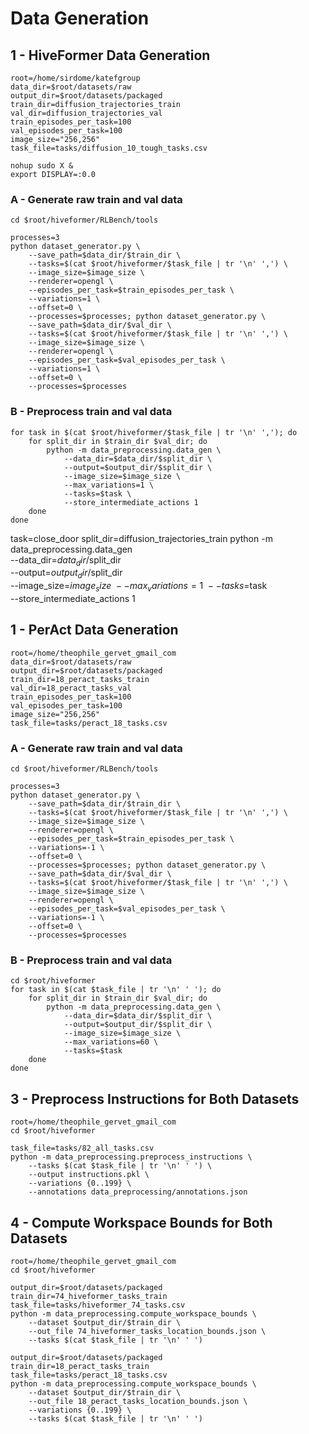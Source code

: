 # Data Generation

## 1 - HiveFormer Data Generation
```
root=/home/sirdome/katefgroup
data_dir=$root/datasets/raw
output_dir=$root/datasets/packaged
train_dir=diffusion_trajectories_train
val_dir=diffusion_trajectories_val
train_episodes_per_task=100
val_episodes_per_task=100
image_size="256,256"
task_file=tasks/diffusion_10_tough_tasks.csv

nohup sudo X &
export DISPLAY=:0.0
```

### A - Generate raw train and val data
```
cd $root/hiveformer/RLBench/tools

processes=3
python dataset_generator.py \
    --save_path=$data_dir/$train_dir \
    --tasks=$(cat $root/hiveformer/$task_file | tr '\n' ',') \
    --image_size=$image_size \
    --renderer=opengl \
    --episodes_per_task=$train_episodes_per_task \
    --variations=1 \
    --offset=0 \
    --processes=$processes; python dataset_generator.py \
    --save_path=$data_dir/$val_dir \
    --tasks=$(cat $root/hiveformer/$task_file | tr '\n' ',') \
    --image_size=$image_size \
    --renderer=opengl \
    --episodes_per_task=$val_episodes_per_task \
    --variations=1 \
    --offset=0 \
    --processes=$processes
```

### B - Preprocess train and val data
```
for task in $(cat $root/hiveformer/$task_file | tr '\n' ','); do
    for split_dir in $train_dir $val_dir; do
        python -m data_preprocessing.data_gen \
            --data_dir=$data_dir/$split_dir \
            --output=$output_dir/$split_dir \
            --image_size=$image_size \
            --max_variations=1 \
            --tasks=$task \
            --store_intermediate_actions 1
    done
done
```

task=close_door
split_dir=diffusion_trajectories_train
python -m data_preprocessing.data_gen \
            --data_dir=$data_dir/$split_dir \
            --output=$output_dir/$split_dir \
            --image_size=$image_size \
            --max_variations=1 \
            --tasks=$task \
            --store_intermediate_actions 1

## 1 - PerAct Data Generation
```
root=/home/theophile_gervet_gmail_com
data_dir=$root/datasets/raw
output_dir=$root/datasets/packaged
train_dir=18_peract_tasks_train
val_dir=18_peract_tasks_val
train_episodes_per_task=100
val_episodes_per_task=100
image_size="256,256"
task_file=tasks/peract_18_tasks.csv
```

### A - Generate raw train and val data
```
cd $root/hiveformer/RLBench/tools

processes=3
python dataset_generator.py \
    --save_path=$data_dir/$train_dir \
    --tasks=$(cat $root/hiveformer/$task_file | tr '\n' ',') \
    --image_size=$image_size \
    --renderer=opengl \
    --episodes_per_task=$train_episodes_per_task \
    --variations=-1 \
    --offset=0 \
    --processes=$processes; python dataset_generator.py \
    --save_path=$data_dir/$val_dir \
    --tasks=$(cat $root/hiveformer/$task_file | tr '\n' ',') \
    --image_size=$image_size \
    --renderer=opengl \
    --episodes_per_task=$val_episodes_per_task \
    --variations=-1 \
    --offset=0 \
    --processes=$processes
```

### B - Preprocess train and val data
```
cd $root/hiveformer
for task in $(cat $task_file | tr '\n' ' '); do
    for split_dir in $train_dir $val_dir; do
        python -m data_preprocessing.data_gen \
            --data_dir=$data_dir/$split_dir \
            --output=$output_dir/$split_dir \
            --image_size=$image_size \
            --max_variations=60 \
            --tasks=$task
    done
done
```

## 3 - Preprocess Instructions for Both Datasets
```
root=/home/theophile_gervet_gmail_com
cd $root/hiveformer

task_file=tasks/82_all_tasks.csv
python -m data_preprocessing.preprocess_instructions \
    --tasks $(cat $task_file | tr '\n' ' ') \
    --output instructions.pkl \
    --variations {0..199} \
    --annotations data_preprocessing/annotations.json
```

## 4 - Compute Workspace Bounds for Both Datasets
```
root=/home/theophile_gervet_gmail_com
cd $root/hiveformer

output_dir=$root/datasets/packaged
train_dir=74_hiveformer_tasks_train
task_file=tasks/hiveformer_74_tasks.csv
python -m data_preprocessing.compute_workspace_bounds \
    --dataset $output_dir/$train_dir \
    --out_file 74_hiveformer_tasks_location_bounds.json \
    --tasks $(cat $task_file | tr '\n' ' ')

output_dir=$root/datasets/packaged
train_dir=18_peract_tasks_train
task_file=tasks/peract_18_tasks.csv
python -m data_preprocessing.compute_workspace_bounds \
    --dataset $output_dir/$train_dir \
    --out_file 18_peract_tasks_location_bounds.json \
    --variations {0..199} \
    --tasks $(cat $task_file | tr '\n' ' ')
```
